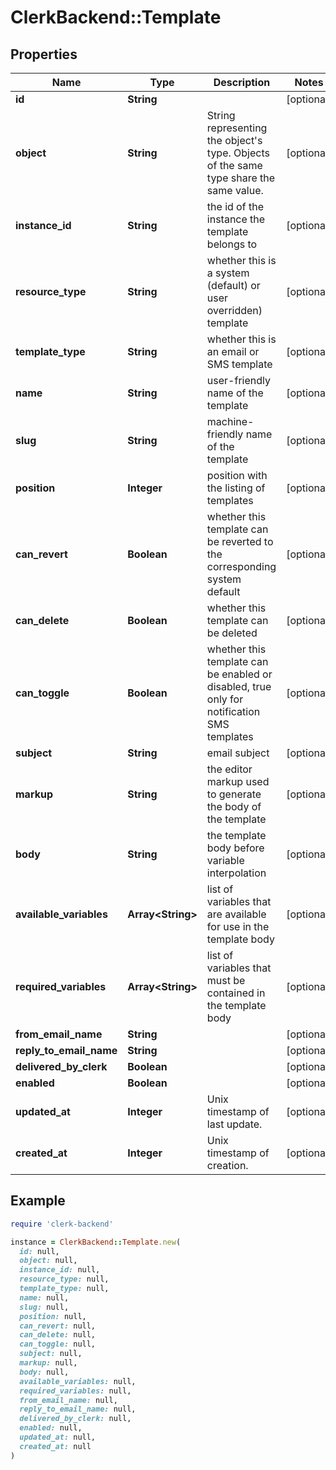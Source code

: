# ClerkBackend::Template

## Properties

| Name | Type | Description | Notes |
| ---- | ---- | ----------- | ----- |
| **id** | **String** |  | [optional] |
| **object** | **String** | String representing the object&#39;s type. Objects of the same type share the same value.  | [optional] |
| **instance_id** | **String** | the id of the instance the template belongs to | [optional] |
| **resource_type** | **String** | whether this is a system (default) or user overridden) template | [optional] |
| **template_type** | **String** | whether this is an email or SMS template | [optional] |
| **name** | **String** | user-friendly name of the template | [optional] |
| **slug** | **String** | machine-friendly name of the template | [optional] |
| **position** | **Integer** | position with the listing of templates | [optional] |
| **can_revert** | **Boolean** | whether this template can be reverted to the corresponding system default | [optional] |
| **can_delete** | **Boolean** | whether this template can be deleted | [optional] |
| **can_toggle** | **Boolean** | whether this template can be enabled or disabled, true only for notification SMS templates | [optional] |
| **subject** | **String** | email subject | [optional] |
| **markup** | **String** | the editor markup used to generate the body of the template | [optional] |
| **body** | **String** | the template body before variable interpolation | [optional] |
| **available_variables** | **Array&lt;String&gt;** | list of variables that are available for use in the template body | [optional] |
| **required_variables** | **Array&lt;String&gt;** | list of variables that must be contained in the template body | [optional] |
| **from_email_name** | **String** |  | [optional] |
| **reply_to_email_name** | **String** |  | [optional] |
| **delivered_by_clerk** | **Boolean** |  | [optional] |
| **enabled** | **Boolean** |  | [optional] |
| **updated_at** | **Integer** | Unix timestamp of last update.  | [optional] |
| **created_at** | **Integer** | Unix timestamp of creation.  | [optional] |

## Example

```ruby
require 'clerk-backend'

instance = ClerkBackend::Template.new(
  id: null,
  object: null,
  instance_id: null,
  resource_type: null,
  template_type: null,
  name: null,
  slug: null,
  position: null,
  can_revert: null,
  can_delete: null,
  can_toggle: null,
  subject: null,
  markup: null,
  body: null,
  available_variables: null,
  required_variables: null,
  from_email_name: null,
  reply_to_email_name: null,
  delivered_by_clerk: null,
  enabled: null,
  updated_at: null,
  created_at: null
)
```

